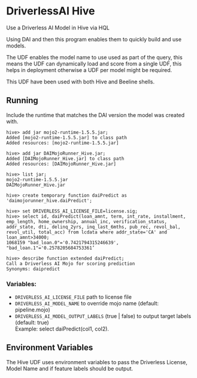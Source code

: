 # DriverlessAI Hive 
Use a Driverless AI Model in Hive via HQL

Using DAI and then this program enables them to quickly build and use models. 

The UDF enables the model name to use used as part of the query, this means the UDF can dynamically load and score from a single UDF, this helps in deployment otherwise a UDF per model might be required.

This UDF have been used with both Hive and Beeline shells.

## Running
Include the runtime that matches the DAI version the model was created with.

```
hive> add jar mojo2-runtime-1.5.5.jar;  
Added [mojo2-runtime-1.5.5.jar] to class path  
Added resources: [mojo2-runtime-1.5.5.jar]  

hive> add jar DAIMojoRunner_Hive.jar;  
Added [DAIMojoRunner_Hive.jar] to class path  
Added resources: [DAIMojoRunner_Hive.jar]  

hive> list jar;  
mojo2-runtime-1.5.5.jar  
DAIMojoRunner_Hive.jar  

hive> create temporary function daiPredict as 'daimojorunner_hive.daiPredict';  

hive> set DRIVERLESS_AI_LICENSE_FILE=license.sig;  
hive> select id, daiPredict(loan_amnt, term, int_rate, installment, emp_length, home_ownership, annual_inc, verification_status, addr_state, dti, delinq_2yrs, inq_last_6mths, pub_rec, revol_bal, revol_util, total_acc) from lcdata where addr_state='CA' and loan_amnt>34000;  
1068159	"bad_loan.0"='0.7421794315246639', "bad_loan.1"='0.2578205684753361’

hive> describe function extended daiPredict;  
Call a Driverless AI Mojo for scoring prediction  
Synonyms: daipredict  
```

### Variables:  
- ```DRIVERLESS_AI_LICENSE_FILE``` path to license file 
- ```DRIVERLESS_AI_MODEL_NAME``` to override mojo name   (default: pipeline.mojo)  
- ```DRIVERLESS_AI_MODEL_OUTPUT_LABELS``` (true | false) to output target labels (default: true)  
    Example: select daiPredict(col1, col2). 


## Environment Variables
The Hive UDF uses environment variables to pass the Driverless License, Model Name and if feature labels should be output.
	